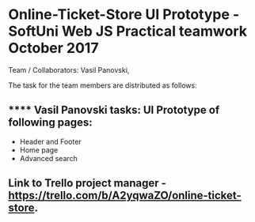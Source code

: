 Online-Ticket-Store UI Prototype - SoftUni Web JS Practical teamwork October 2017
========================================================================================
Team / Collaborators: Vasil Panovski, 

The task for the team members are distributed as follows:

**** Vasil Panovski tasks: UI Prototype of following pages:
--------------------------------------------------------
- Header and Footer
- Home page
- Advanced search





## Link to Trello project manager - https://trello.com/b/A2yqwaZO/online-ticket-store.


